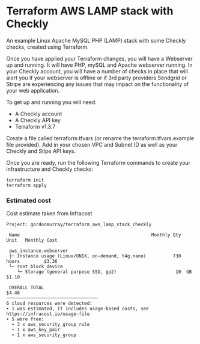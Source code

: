 # Terraform AWS LAMP stack with Checkly
An example Linux Apache MySQL PHP (LAMP) stack with some Checkly checks, created using Terraform.

Once you have applied your Terraform changes, you will have a Webserver up and running. It will have PHP, mySQL and Apache webserver running. In your Checkly account, you will have a number of checks in place that will alert you if your webserver is offline or if 3rd party providers Sendgrid or Stripe are experiencing any issues that may impact on the functionality of your web application.

To get up and running you will need:

* A Checkly account
* A Checkly API key
* Terraform v1.3.7

Create a file called terraform.tfvars (or rename the terraform.tfvars.example file provided). Add in your chosen VPC and Subnet ID as well as your Checkly and Stipe API keys.

Once you are ready, run the following Terraform commands to create your infrastructure and Checkly checks:

```
terraform init
terraform apply
```

### Estimated cost
Cost estimate taken from Infracost

```
Project: gordonmurray/terraform_aws_lamp_stack_checkly

 Name                                                 Monthly Qty  Unit   Monthly Cost

 aws_instance.webserver
 ├─ Instance usage (Linux/UNIX, on-demand, t4g.nano)          730  hours         $3.36
 └─ root_block_device
    └─ Storage (general purpose SSD, gp2)                      10  GB            $1.10

 OVERALL TOTAL                                                                   $4.46
──────────────────────────────────
6 cloud resources were detected:
∙ 1 was estimated, it includes usage-based costs, see https://infracost.io/usage-file
∙ 5 were free:
  ∙ 3 x aws_security_group_rule
  ∙ 1 x aws_key_pair
  ∙ 1 x aws_security_group
```